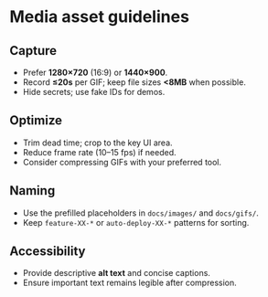 # Media asset guidelines

## Capture
- Prefer **1280×720** (16:9) or **1440×900**.
- Record **≤20s** per GIF; keep file sizes **<8MB** when possible.
- Hide secrets; use fake IDs for demos.

## Optimize
- Trim dead time; crop to the key UI area.
- Reduce frame rate (10–15 fps) if needed.
- Consider compressing GIFs with your preferred tool.

## Naming
- Use the prefilled placeholders in `docs/images/` and `docs/gifs/`.
- Keep `feature-XX-*` or `auto-deploy-XX-*` patterns for sorting.

## Accessibility
- Provide descriptive **alt text** and concise captions.
- Ensure important text remains legible after compression.
